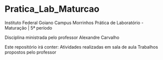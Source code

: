 # Pratica_Lab_Maturcao
Instituto Federal Goiano Campus Morrinhos
Prática de Laboratório - Maturação | 5ª período

Disciplina ministrada pelo professor Alexandre Carvalho

Este repositório irá conter: 
  Atividades realizadas em sala de aula
  Trabalhos propostos pelo professor
